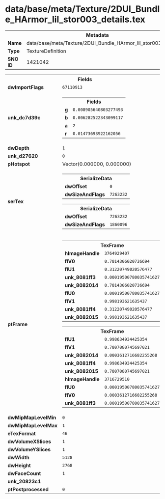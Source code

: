 <h1>data/base/meta/Texture/2DUI_Bundle_HArmor_lil_stor003_details.tex</h1><table><tr><th colspan="100%">Metadata</th></tr><tr><td><b>Name</b></td><td>data/base/meta/Texture/2DUI_Bundle_HArmor_lil_stor003_details.tex</td></tr><tr><td><b>Type</b></td><td>TextureDefinition</td></tr><tr><td><b>SNO ID</b></td><td>1421042</td></tr></table>

<table><tr><th colspan="100%">Fields</th></tr><tr><td><b>dwImportFlags</b></td><td><code>67110913</code></td></tr><tr><td><b>unk_dc7d39c</b></td><td><table><tr><th colspan="100%">Fields</th></tr><tr><td><b>g</b></td><td><code>0.008905640803277493</code></td></tr><tr><td><b>b</b></td><td><code>0.006282522343099117</code></td></tr><tr><td><b>a</b></td><td><code>2</code></td></tr><tr><td><b>r</b></td><td><code>0.01473693922162056</code></td></tr></table>

</td></tr><tr><td><b>dwDepth</b></td><td><code>1</code></td></tr><tr><td><b>unk_d27620</b></td><td><code>0</code></td></tr><tr><td><b>pHotspot</b></td><td>Vector(0.000000, 0.000000)</td></tr><tr><td><b>serTex</b></td><td><table><tr><th colspan="100%">SerializeData</th></tr><tr><td><b>dwOffset</b></td><td><code>0</code></td></tr><tr><td><b>dwSizeAndFlags</b></td><td><code>7263232</code></td></tr></table>


<table><tr><th colspan="100%">SerializeData</th></tr><tr><td><b>dwOffset</b></td><td><code>7263232</code></td></tr><tr><td><b>dwSizeAndFlags</b></td><td><code>1860096</code></td></tr></table>


</td></tr><tr><td><b>ptFrame</b></td><td><table><tr><th colspan="100%">TexFrame</th></tr><tr><td><b>hImageHandle</b></td><td><code>3764929407</code></td></tr><tr><td><b>flV0</b></td><td><code>0.7814306020736694</code></td></tr><tr><td><b>flU1</b></td><td><code>0.31220749020576477</code></td></tr><tr><td><b>unk_8081ff3</b></td><td><code>0.00019500780035741627</code></td></tr><tr><td><b>unk_8082014</b></td><td><code>0.7814306020736694</code></td></tr><tr><td><b>flU0</b></td><td><code>0.00019500780035741627</code></td></tr><tr><td><b>flV1</b></td><td><code>0.998193621635437</code></td></tr><tr><td><b>unk_8081ff4</b></td><td><code>0.31220749020576477</code></td></tr><tr><td><b>unk_8082015</b></td><td><code>0.998193621635437</code></td></tr></table>


<table><tr><th colspan="100%">TexFrame</th></tr><tr><td><b>flU1</b></td><td><code>0.998634934425354</code></td></tr><tr><td><b>flV1</b></td><td><code>0.7807080745697021</code></td></tr><tr><td><b>unk_8082014</b></td><td><code>0.0003612716682255268</code></td></tr><tr><td><b>unk_8081ff4</b></td><td><code>0.998634934425354</code></td></tr><tr><td><b>unk_8082015</b></td><td><code>0.7807080745697021</code></td></tr><tr><td><b>hImageHandle</b></td><td><code>3716729510</code></td></tr><tr><td><b>flU0</b></td><td><code>0.00019500780035741627</code></td></tr><tr><td><b>flV0</b></td><td><code>0.0003612716682255268</code></td></tr><tr><td><b>unk_8081ff3</b></td><td><code>0.00019500780035741627</code></td></tr></table>


</td></tr><tr><td><b>dwMipMapLevelMin</b></td><td><code>0</code></td></tr><tr><td><b>dwMipMapLevelMax</b></td><td><code>1</code></td></tr><tr><td><b>eTexFormat</b></td><td><code>46</code></td></tr><tr><td><b>dwVolumeXSlices</b></td><td><code>1</code></td></tr><tr><td><b>dwVolumeYSlices</b></td><td><code>1</code></td></tr><tr><td><b>dwWidth</b></td><td><code>5128</code></td></tr><tr><td><b>dwHeight</b></td><td><code>2768</code></td></tr><tr><td><b>dwFaceCount</b></td><td><code>1</code></td></tr><tr><td><b>unk_20823c1</b></td><td></td></tr><tr><td><b>ptPostprocessed</b></td><td><code>0</code></td></tr></table>

